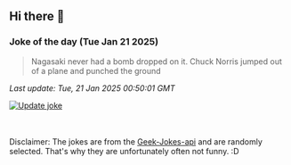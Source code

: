 ## Hi there 👋

### Joke of the day (Tue Jan 21 2025)
<!-- joke -->
>Nagasaki never had a bomb dropped on it. Chuck Norris jumped out of a plane and punched the ground
<!-- /joke -->

*Last update: Tue, 21 Jan 2025 00:50:01 GMT*

[![Update joke](https://github.com/nclskfm/nclskfm/actions/workflows/joke.yml/badge.svg)](https://github.com/nclskfm/nclskfm/actions/workflows/joke.yml)

<br><br>
Disclaimer: The jokes are from the [Geek-Jokes-api](https://github.com/sameerkumar18/geek-joke-api) and are randomly selected. That's why they are unfortunately often not funny. :D
